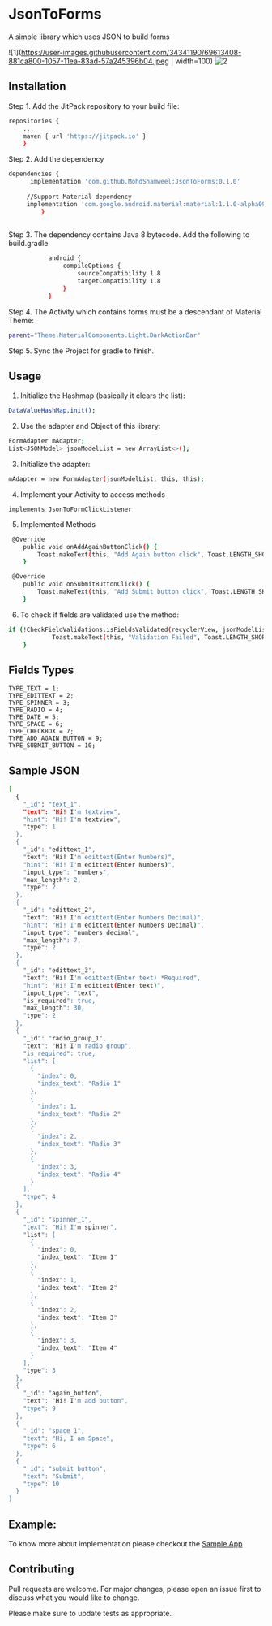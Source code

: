 # JsonToForms

A simple library which uses JSON to build forms

![1](https://user-images.githubusercontent.com/34341190/69613408-881ca800-1057-11ea-83ad-57a245396b04.jpeg  | width=100)
![2](https://user-images.githubusercontent.com/34341190/69613430-92d73d00-1057-11ea-880a-74f22b4e887d.jpeg)

## Installation

Step 1. Add the JitPack repository to your build file:

```bash
repositories {
	...
	maven { url 'https://jitpack.io' }
	}

```
  
Step 2. Add the dependency


```bash
dependencies {
	  implementation 'com.github.MohdShamweel:JsonToForms:0.1.0'
                
     //Support Material dependency
     implementation 'com.google.android.material:material:1.1.0-alpha09'
	     }
	
```

Step 3. The dependency contains Java 8 bytecode. Add the following to build.gradle
```bash
           android {
               compileOptions {
                   sourceCompatibility 1.8
                   targetCompatibility 1.8
               }
           }
```

Step 4. The Activity which contains forms must be a descendant of Material Theme:

```bash
parent="Theme.MaterialComponents.Light.DarkActionBar"
``` 
Step 5. Sync the Project for gradle to finish.	

## Usage

1. Initialize the Hashmap (basically it clears the list):
```bash
DataValueHashMap.init();
```
2. Use the adapter and Object of this library:
```bash
FormAdapter mAdapter;
List<JSONModel> jsonModelList = new ArrayList<>();
```

3. Initialize the adapter:
```bash
mAdapter = new FormAdapter(jsonModelList, this, this);
```

4. Implement your Activity to access methods
```
implements JsonToFormClickListener
```
5. Implemented Methods
```bash
 @Override
    public void onAddAgainButtonClick() {
        Toast.makeText(this, "Add Again button click", Toast.LENGTH_SHORT).show();
    }

 @Override
    public void onSubmitButtonClick() {
        Toast.makeText(this, "Add Submit button click", Toast.LENGTH_SHORT).show();
    }
```
6. To check if fields are validated use the method:
```bash
if (!CheckFieldValidations.isFieldsValidated(recyclerView, jsonModelList)){
            Toast.makeText(this, "Validation Failed", Toast.LENGTH_SHORT).show();
    }
```

## Fields Types
```
TYPE_TEXT = 1;
TYPE_EDITTEXT = 2;
TYPE_SPINNER = 3;
TYPE_RADIO = 4;
TYPE_DATE = 5;
TYPE_SPACE = 6;
TYPE_CHECKBOX = 7;
TYPE_ADD_AGAIN_BUTTON = 9;
TYPE_SUBMIT_BUTTON = 10;
```

## Sample JSON

```bash
[
  {
    "_id": "text_1",
    "text": "Hi! I'm textview",
    "hint": "Hi! I'm textview",
    "type": 1
  },
  {
    "_id": "edittext_1",
    "text": "Hi! I'm edittext(Enter Numbers)",
    "hint": "Hi! I'm edittext(Enter Numbers)",
    "input_type": "numbers",
    "max_length": 2,
    "type": 2
  },
  {
    "_id": "edittext_2",
    "text": "Hi! I'm edittext(Enter Numbers Decimal)",
    "hint": "Hi! I'm edittext(Enter Numbers Decimal)",
    "input_type": "numbers_decimal",
    "max_length": 7,
    "type": 2
  },
  {
    "_id": "edittext_3",
    "text": "Hi! I'm edittext(Enter text) *Required",
    "hint": "Hi! I'm edittext(Enter text)",
    "input_type": "text",
    "is_required": true,
    "max_length": 30,
    "type": 2
  },
  {
    "_id": "radio_group_1",
    "text": "Hi! I'm radio group",
    "is_required": true,
    "list": [
      {
        "index": 0,
        "index_text": "Radio 1"
      },
      {
        "index": 1,
        "index_text": "Radio 2"
      },
      {
        "index": 2,
        "index_text": "Radio 3"
      },
      {
        "index": 3,
        "index_text": "Radio 4"
      }
    ],
    "type": 4
  },
  {
    "_id": "spinner_1",
    "text": "Hi! I'm spinner",
    "list": [
      {
        "index": 0,
        "index_text": "Item 1"
      },
      {
        "index": 1,
        "index_text": "Item 2"
      },
      {
        "index": 2,
        "index_text": "Item 3"
      },
      {
        "index": 3,
        "index_text": "Item 4"
      }
    ],
    "type": 3
  },
  {
    "_id": "again_button",
    "text": "Hi! I'm add button",
    "type": 9
  },
  {
    "_id": "space_1",
    "text": "Hi, I am Space",
    "type": 6
  },
  {
    "_id": "submit_button",
    "text": "Submit",
    "type": 10
  }
]
```

## Example:
To know more about implementation please checkout the [Sample App](https://github.com/MohdShamweel/JsonToForms/tree/master/app)

## Contributing
Pull requests are welcome. For major changes, please open an issue first to discuss what you would like to change.

Please make sure to update tests as appropriate.
